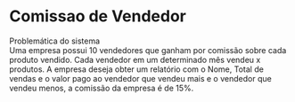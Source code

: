 # Comissao de Vendedor
Problemática do sistema<br>
Uma empresa possui 10 vendedores que ganham por comissão sobre cada produto vendido. Cada vendedor em um determinado mês vendeu x produtos. A empresa deseja obter um relatório com o Nome, Total de vendas e o valor pago ao vendedor que vendeu mais e o vendedor que vendeu menos, a comissão da empresa é de 15%.
